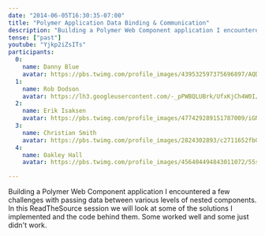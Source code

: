 ```yaml
---
date: "2014-06-05T16:30:35-07:00"
title: "Polymer Application Data Binding & Communication"
description: "Building a Polymer Web Component application I encountered a few challenges with passing data between various levels of nested components. In this ReadTheSource session we will look at some of the solutions I implemented and the code behind them. Some worked well and some just didn't work."
tense: ["past"]
youtube: "Yjkp2iZsITs"
participants:
  0:
    name: Danny Blue
    avatar: https://pbs.twimg.com/profile_images/439532597375696897/AQDSMXnL_400x400.jpeg
  1:
    name: Rob Dodson
    avatar: https://lh3.googleusercontent.com/-_pPWBQLUBrk/UfxKjCh4W0I/AAAAAAAAATg/TdZz-pGK2Jw/w1332-h1328-no/rob-dodson-picture.jpg
  2:
    name: Erik Isaksen
    avatar: https://pbs.twimg.com/profile_images/477429289151787009/iGNukk9x.jpeg
  3:
    name: Christian Smith
    avatar: https://pbs.twimg.com/profile_images/2824302893/c2711652fb0e430b86c801d46f739638.png
  4:
    name: Oakley Hall
    avatar: https://pbs.twimg.com/profile_images/456404494843011072/55seQVAP_400x400.jpeg

---
```

Building a Polymer Web Component application I encountered a few challenges with passing data between various levels of nested components. In this ReadTheSource session we will look at some of the solutions I implemented and the code behind them. Some worked well and some just didn't work.
